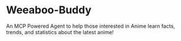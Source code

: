 # Weeaboo-Buddy
An MCP Powered Agent to help those interested in Anime learn facts, trends, and statistics about the latest anime!
